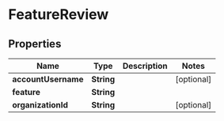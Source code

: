 

# FeatureReview


## Properties

Name | Type | Description | Notes
------------ | ------------- | ------------- | -------------
**accountUsername** | **String** |  |  [optional]
**feature** | **String** |  | 
**organizationId** | **String** |  |  [optional]



